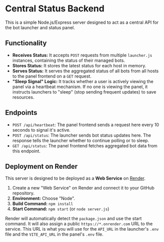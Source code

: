 # Central Status Backend

This is a simple Node.js/Express server designed to act as a central API for the bot launcher and status panel.

## Functionality

- **Receives Status:** It accepts `POST` requests from multiple `launcher.js` instances, containing the status of their managed bots.
- **Stores Status:** It stores the latest status for each host in memory.
- **Serves Status:** It serves the aggregated status of all bots from all hosts to the panel frontend on a `GET` request.
- **"Sleep Signal" Logic:** It tracks whether a user is actively viewing the panel via a heartbeat mechanism. If no one is viewing the panel, it instructs launchers to "sleep" (stop sending frequent updates) to save resources.

## Endpoints

- `POST /api/heartbeat`: The panel frontend sends a request here every 10 seconds to signal it's active.
- `POST /api/status`: The launcher sends bot status updates here. The response tells the launcher whether to continue polling or to sleep.
- `GET /api/status`: The panel frontend fetches aggregated bot data from this endpoint.

## Deployment on Render

This server is designed to be deployed as a **Web Service** on [Render](https://render.com/).

1.  Create a new "Web Service" on Render and connect it to your GitHub repository.
2.  **Environment:** Choose "Node".
3.  **Build Command:** `npm install`
4.  **Start Command:** `npm start` (or `node server.js`)

Render will automatically detect the `package.json` and use the start command. It will also assign a public `https://*.onrender.com` URL to the service. This URL is what you will use for the `API_URL` in the launcher's `.env` file and the `VITE_API_URL` in the panel's `.env` file.
